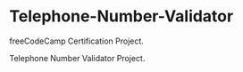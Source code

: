# Telephone-Number-Validator

freeCodeCamp Certification Project.


Telephone Number Validator Project.